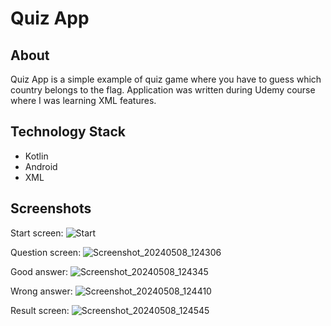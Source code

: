 # Quiz App

## About
Quiz App is a simple example of quiz game where you have to guess which country belongs to the flag.
Application was written during Udemy course where I was learning XML features.

## Technology Stack
- Kotlin
- Android
- XML

## Screenshots
Start screen:
![Start](https://github.com/MeksU/QuizApp/assets/48414422/21216c28-8167-4856-9959-3290cca19026)

Question screen:
![Screenshot_20240508_124306](https://github.com/MeksU/QuizApp/assets/48414422/f0aadc8d-46b7-4b63-a24e-d1729ad8d4e8)

Good answer:
![Screenshot_20240508_124345](https://github.com/MeksU/QuizApp/assets/48414422/ba4a8002-028f-4b23-94cd-0c316fa1e888)

Wrong answer:
![Screenshot_20240508_124410](https://github.com/MeksU/QuizApp/assets/48414422/08817aa9-3452-4031-9744-4826f867f927)

Result screen:
![Screenshot_20240508_124545](https://github.com/MeksU/QuizApp/assets/48414422/23166097-6f58-4368-a0bf-47aaefadd22f)
